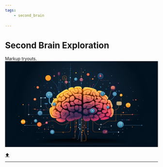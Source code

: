```yaml
---
tags:
	- second_brain

---
```


# Second Brain Exploration

Markup tryouts.
![image](../resources/pic.webp)

[⬆️](#t)
  
***
